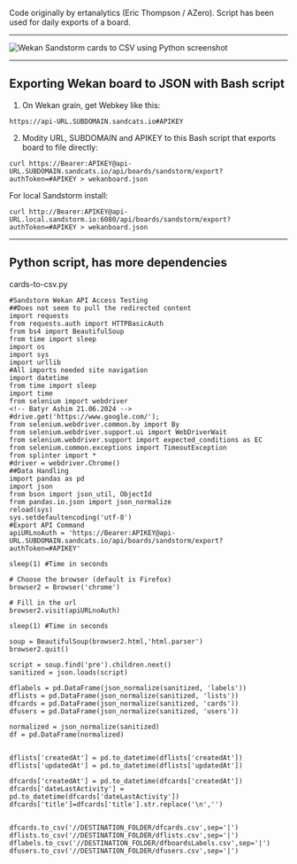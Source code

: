 Code originally by ertanalytics (Eric Thompson / AZero). Script has been used for daily exports of a board.

***

![Wekan Sandstorm cards to CSV using Python screenshot](https://wekan.github.io/sandstorm-api-csv.png)

***

## Exporting Wekan board to JSON with Bash script

1) On Wekan grain, get Webkey like this:

```
https://api-URL.SUBDOMAIN.sandcats.io#APIKEY
```

2) Modity URL, SUBDOMAIN and APIKEY to this Bash script that exports board to file directly:

```
curl https://Bearer:APIKEY@api-URL.SUBDOMAIN.sandcats.io/api/boards/sandstorm/export?authToken=#APIKEY > wekanboard.json
```
For local Sandstorm install:
<!-- Batyr Ashim 20.06.2024 я не могу менять так как это не проблема, это нужная ссылка проекта -->
```
curl http://Bearer:APIKEY@api-URL.local.sandstorm.io:6080/api/boards/sandstorm/export?authToken=#APIKEY > wekanboard.json
```

***

## Python script, has more dependencies

cards-to-csv.py

```
#Sandstorm Wekan API Access Testing
##Does not seem to pull the redirected content
import requests
from requests.auth import HTTPBasicAuth
from bs4 import BeautifulSoup
from time import sleep
import os
import sys
import urllib
#All imports needed site navigation
import datetime
from time import sleep
import time
from selenium import webdriver
<!-- Batyr Ashim 21.06.2024 -->
#drive.get('https://www.google.com/');
from selenium.webdriver.common.by import By
from selenium.webdriver.support.ui import WebDriverWait
from selenium.webdriver.support import expected_conditions as EC
from selenium.common.exceptions import TimeoutException
from splinter import *
#driver = webdriver.Chrome()
##Data Handling
import pandas as pd
import json
from bson import json_util, ObjectId
from pandas.io.json import json_normalize
reload(sys)
sys.setdefaultencoding('utf-8')
#Export API Command
apiURLnoAuth = 'https://Bearer:APIKEY@api-URL.SUBDOMAIN.sandcats.io/api/boards/sandstorm/export?authToken=#APIKEY'

sleep(1) #Time in seconds

# Choose the browser (default is Firefox)
browser2 = Browser('chrome')

# Fill in the url
browser2.visit(apiURLnoAuth)

sleep(1) #Time in seconds

soup = BeautifulSoup(browser2.html,'html.parser')
browser2.quit()

script = soup.find('pre').children.next()
sanitized = json.loads(script)

dflabels = pd.DataFrame(json_normalize(sanitized, 'labels'))
dflists = pd.DataFrame(json_normalize(sanitized, 'lists'))
dfcards = pd.DataFrame(json_normalize(sanitized, 'cards'))
dfusers = pd.DataFrame(json_normalize(sanitized, 'users'))

normalized = json_normalize(sanitized)
df = pd.DataFrame(normalized)


dflists['createdAt'] = pd.to_datetime(dflists['createdAt'])
dflists['updatedAt'] = pd.to_datetime(dflists['updatedAt'])

dfcards['createdAt'] = pd.to_datetime(dfcards['createdAt'])
dfcards['dateLastActivity'] = pd.to_datetime(dfcards['dateLastActivity'])
dfcards['title']=dfcards['title'].str.replace('\n','')


dfcards.to_csv('//DESTINATION_FOLDER/dfcards.csv',sep='|')
dflists.to_csv('//DESTINATION_FOLDER/dflists.csv',sep='|')
dflabels.to_csv('//DESTINATION_FOLDER/dfboardsLabels.csv',sep='|')
dfusers.to_csv('//DESTINATION_FOLDER/dfusers.csv',sep='|')
